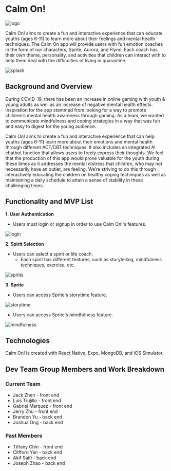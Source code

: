 # Calm On!

![logo](readme_assets/logo.png)

Calm On! aims to create a fun and interactive experience that can educate youths (ages 6-11) to learn more about their feelings and mental health techniques.
The Calm On app will provide users with fun emotion coaches in the form of our characters, Sprite, Aurora, and Flynn. Each coach has their own theme, personality, and activities that children can interact with to help them deal with the difficulties of living in quarantine.

![splash](readme_assets/splash.png)

## Background and Overview

During COVID-19, there has been an increase in online gaming with youth & young adults as well as an increase of negative mental health effects. Inspiration for the app stemmed from looking for a way to promote children’s mental health awareness through gaming. As a team, we wanted to communicate mindfulness and coping strategies in a way that was fun and easy to digest for the young audience.

Calm On! aims to create a fun and interactive experience that can help youths (ages 6-11) learn more about their emotions and mental health through different ACT/CBT techniques. It also includes an integrated AI chatbot function that allows users to freely express their thoughts. We feel that the production of this app would prove valuable for the youth during these times as it addresses the mental distress that children, who may not necessarily have an outlet, are feeling. We’re striving to do this through interactively educating the children on healthy coping techniques as well as maintaining a daily schedule to attain a sense of stability in these challenging times.

## Functionality and MVP List

**1. User Authentication**

- Users must login or signup in order to use Calm On!'s features.

![login](readme_assets/login.gif)

**2. Spirit Selection**

- Users can select a spirit or life coach.
  - Each spirit has different features, such as storytelling, mindfulness techniques, exercise, etc.

![spirits](readme_assets/spirits.gif)

**3. Sprite**

- Users can access Sprite's storytime feature.

![storytime](readme_assets/storytime.gif)

- Users can access Sprite's mindfulness feature.

![mindfulness](readme_assets/mindfulness.gif)

## Technologies

Calm On! is created with React Native, Expo, MongoDB, and iOS Simulator.

## Dev Team Group Members and Work Breakdown

### Current Team

- Jack Zhen - front end
- Luis Trujillo - front end
- Gabriel Marquez - front end
- Jerry Zhu - front end
- Brandon Yu - back end
- Joshua Ong - back end

### Past Members

- Tiffany Chin - front end
- Clifford Yan - back end
- Akif Saifi - back end
- Joseph Zhao - back end
